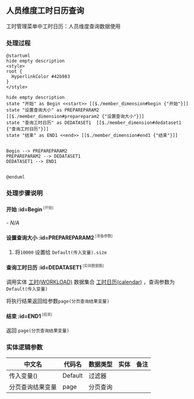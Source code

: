 ## 人员维度工时日历查询 <!-- {docsify-ignore-all} -->

   工时管理菜单中工时日历：人员维度查询数据使用

### 处理过程

```plantuml
@startuml
hide empty description
<style>
root {
  HyperlinkColor #42b983
}
</style>

hide empty description
state "开始" as Begin <<start>> [[$./member_dimension#begin {"开始"}]]
state "设置查询大小" as PREPAREPARAM2  [[$./member_dimension#prepareparam2 {"设置查询大小"}]]
state "查询工时日历" as DEDATASET1  [[$./member_dimension#dedataset1 {"查询工时日历"}]]
state "结束" as END1 <<end>> [[$./member_dimension#end1 {"结束"}]]


Begin --> PREPAREPARAM2
PREPAREPARAM2 --> DEDATASET1
DEDATASET1 --> END1


@enduml
```


### 处理步骤说明

#### 开始 :id=Begin<sup class="footnote-symbol"> <font color=gray size=1>[开始]</font></sup>



*- N/A*
#### 设置查询大小 :id=PREPAREPARAM2<sup class="footnote-symbol"> <font color=gray size=1>[准备参数]</font></sup>



1. 将`10000` 设置给  `Default(传入变量).size`

#### 查询工时日历 :id=DEDATASET1<sup class="footnote-symbol"> <font color=gray size=1>[实体数据集]</font></sup>



调用实体 [工时(WORKLOAD)](module/Base/workload.md) 数据集合 [工时日历(calendar)](module/Base/workload#数据集合) ，查询参数为`Default(传入变量)`

将执行结果返回给参数`page(分页查询结果变量)`

#### 结束 :id=END1<sup class="footnote-symbol"> <font color=gray size=1>[结束]</font></sup>



返回 `page(分页查询结果变量)`



### 实体逻辑参数

|    中文名   |    代码名    |  数据类型    |  实体   |备注 |
| --------| --------| -------- | -------- | --------   |
|传入变量(<i class="fa fa-check"/></i>)|Default|过滤器|||
|分页查询结果变量|page|分页查询|||
